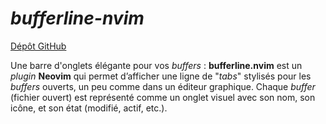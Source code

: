 # *bufferline-nvim*

[Dépôt GitHub](https://github.com/akinsho/bufferline.nvim)

Une barre d'onglets élégante pour vos *buffers* :
**bufferline.nvim** est un *plugin* **Neovim** qui permet d’afficher une ligne de "*tabs*" stylisés pour les *buffers* ouverts, un peu comme dans un éditeur graphique. Chaque *buffer* (fichier ouvert) est représenté comme un onglet visuel avec son nom, son icône, et son état (modifié, actif, etc.).

